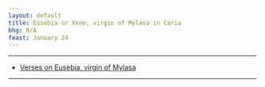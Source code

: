 ```yaml
---
layout: default
title: Eusebia or Xene, virgin of Mylasa in Caria
bhg: N/A
feast: January 24
---
```


---

- [Verses on Eusebia, virgin of Mylasa](https://cjkoepke1.github.io/greek-hagiography/texts/versus-de-eusebia-xene)

---

